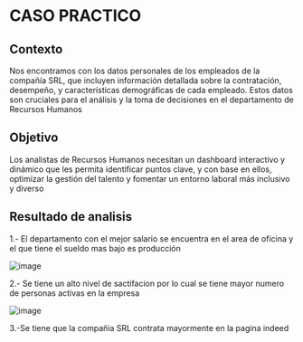 # CASO PRACTICO

## Contexto
Nos encontramos con los datos personales de los empleados de la compañía SRL, que 
incluyen información detallada sobre la contratación, desempeño, y características 
demográficas de cada empleado. Estos datos son cruciales para el análisis y la toma de 
decisiones en el departamento de Recursos Humanos

## Objetivo
Los analistas de Recursos Humanos necesitan un dashboard interactivo y dinámico que les 
permita identificar puntos clave, y con base en ellos, optimizar la gestión del talento y 
fomentar un entorno laboral más inclusivo y diverso

## Resultado de analisis
1.- El departamento con el mejor salario se encuentra en el area de oficina y el que tiene el sueldo mas bajo es producción

![image](https://github.com/user-attachments/assets/6ec4741d-fba8-43b6-af63-7d7a9bc0b899)

2.- Se tiene un alto nivel de sactifacion por lo cual se tiene mayor numero de personas activas en la empresa

![image](https://github.com/user-attachments/assets/61f56e1a-6676-4687-9c3e-bda2aff87889)

3.-Se tiene que la compañia SRL contrata mayormente en la pagina indeed

